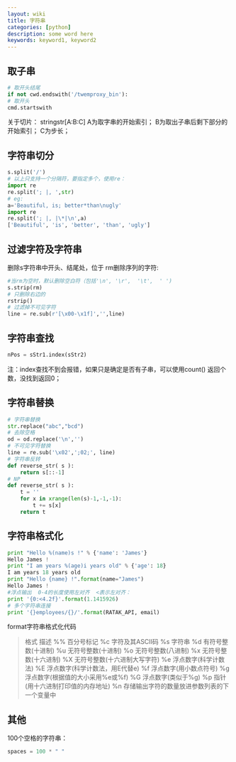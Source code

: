 ```yaml
---
layout: wiki
title: 字符串
categories: [python]
description: some word here
keywords: keyword1, keyword2
---
```




## 取子串
```python
# 取开头结尾
if not cwd.endswith('/twemproxy_bin'):
# 取开头
cmd.startswith
```

关于切片：
stringstr[A:B:C]
A为取字串的开始索引；
B为取出子串后剩下部分的开始索引；
C为步长；


## 字符串切分
```python
s.split('/')
# 以上只支持一个分隔符，要指定多个，使用re：
import re
re.split('; |, ',str)
# eg:
a='Beautiful, is; better*than\nugly'
import re
re.split('; |, |\*|\n',a)
['Beautiful', 'is', 'better', 'than', 'ugly']
```


## 过滤字符及字符串
删除s字符串中开头、结尾处，位于 rm删除序列的字符:
```python
#当rm为空时，默认删除空白符（包括'\n', '\r',  '\t',  ' ')
s.strip(rm) 
# 只删除右边的
rstrip()
# 过滤掉不可见字符
line = re.sub(r'[\x00-\x1f]','',line)
```


## 字符串查找
```python
nPos = sStr1.index(sStr2)
```
注：index查找不到会报错，如果只是确定是否有子串，可以使用count() 返回个数，没找到返回0；


## 字符串替换
```python
# 字符串替换
str.replace("abc","bcd")
# 去除空格
od = od.replace('\n','')
# 不可见字符替换
line = re.sub('\x02',';02;', line)
# 字符串反转
def reverse_str( s ):
    return s[::-1]
# NP
def reverse_str( s ):
    t = ''
    for x in xrange(len(s)-1,-1,-1):
        t += s[x]
    return t
```



## 字符串格式化

```python
print "Hello %(name)s !" % {'name': 'James'}
Hello James !
print "I am years %(age)i years old" % {'age': 18}
I am years 18 years old
print "Hello {name} !".format(name="James")
Hello James !
#浮点输出  0-4的长度使用左对齐  <表示左对齐：
print '{0:<4.2f}'.format(1.1415926)
# 多个字符串连接
print '{}employees/{}/'.format(RATAK_API, email)
```

format字符串格式化代码

>
> 格式	描述
> %%	百分号标记
> %c	字符及其ASCII码
> %s	字符串
> %d	有符号整数(十进制)
> %u	无符号整数(十进制)
> %o	无符号整数(八进制)
> %x	无符号整数(十六进制)
> %X	无符号整数(十六进制大写字符)
> %e	浮点数字(科学计数法)
> %E	浮点数字(科学计数法，用E代替e)
> %f	浮点数字(用小数点符号)
> %g	浮点数字(根据值的大小采用%e或%f)
> %G	浮点数字(类似于%g)
> %p	指针(用十六进制打印值的内存地址)
> %n	存储输出字符的数量放进参数列表的下一个变量中


## 其他
100个空格的字符串：
```python
spaces = 100 * " "
```
